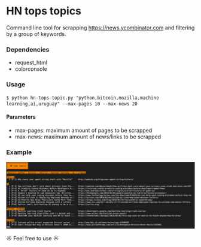 HN tops topics
==============
Command line tool for scrapping https://news.ycombinator.com and filtering by a group of keywords.

### Dependencies
* request_html
* colorconsole

### Usage
```
$ python hn-tops-topic.py "python,bitcoin,mozilla,machine learning,ai,uruguay" --max-pages 10 --max-news 20
```

#### Parameters
- max-pages: maximum amount of pages to be scrapped
- max-news: maximum amount of news/links to be scrapped

### Example
![Excecution example](docs/result_2018-03-05.png)

☼ Feel free to use ☼